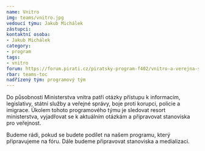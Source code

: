 ```yaml
---
name: Vnitro
img: teams/vnitro.jpg
vedoucí týmu: Jakub Michálek
zástupci:
kontaktní osoba:
- Jakub Michálek
category:
- program
tags:
- vnitro
forum: https://forum.pirati.cz/piratsky-program-f402/vnitro-a-verejna-sprava-koncept-t35637.html
rbar: teams-toc
nadřízený tým: programový tým
---
```


Do působnosti Ministerstva vnitra patří otázky přístupu k informacím, legislativy, státní služby a veřejné správy, boje proti korupci, policie a imigrace. Úkolem tohoto programového týmu je sledovat resort ministerstva, vyjadřovat se k aktuálním otázkám a připravovat stanoviska pro veřejnost.

Budeme rádi, pokud se budete podílet na našem programu, který připravujeme na fóru. Dále budeme připravovat stanoviska a medializaci.
